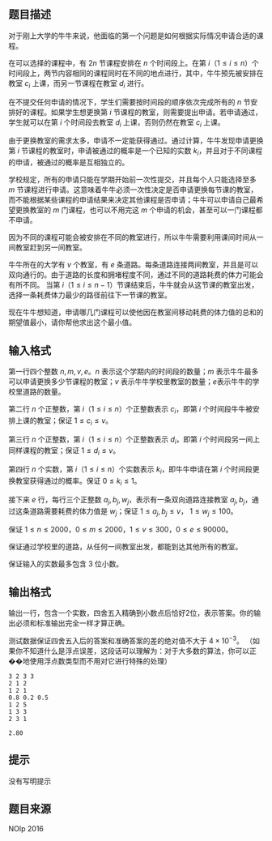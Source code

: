 

## 题目描述
对于刚上大学的牛牛来说，他面临的第一个问题是如何根据实际情况申请合适的课程。


在可以选择的课程中，有 $2n$ 节课程安排在 $n$ 个时间段上。在第 $i$（$1 \leq i \leq n$）个时间段上，两节内容相同的课程同时在不同的地点进行，其中，牛牛预先被安排在教室 $c_i$ 上课，而另一节课程在教室 $d_i$ 进行。


在不提交任何申请的情况下，学生们需要按时间段的顺序依次完成所有的 $n$ 节安排好的课程。如果学生想更换第 $i$ 节课程的教室，则需要提出申请。若申请通过，学生就可以在第 $i$ 个时间段去教室 $d_i$ 上课，否则仍然在教室 $c_i$ 上课。


由于更换教室的需求太多，申请不一定能获得通过。通过计算，牛牛发现申请更换第 $i$ 节课程的教室时，申请被通过的概率是一个已知的实数 $k_i$，并且对于不同课程的申请，被通过的概率是互相独立的。


学校规定，所有的申请只能在学期开始前一次性提交，并且每个人只能选择至多 $m$ 节课程进行申请。这意味着牛牛必须一次性决定是否申请更换每节课的教室，而不能根据某些课程的申请结果来决定其他课程是否申请；牛牛可以申请自己最希望更换教室的 $m$ 门课程，也可以不用完这 $m$ 个申请的机会，甚至可以一门课程都不申请。


因为不同的课程可能会被安排在不同的教室进行，所以牛牛需要利用课间时间从一间教室赶到另一间教室。


牛牛所在的大学有 $v$ 个教室，有 $e$ 条道路。每条道路连接两间教室，并且是可以双向通行的。由于道路的长度和拥堵程度不同，通过不同的道路耗费的体力可能会有所不同。 当第 $i$（$1 \leq i \leq n-1$）节课结束后，牛牛就会从这节课的教室出发，选择一条耗费体力最少的路径前往下一节课的教室。


现在牛牛想知道，申请哪几门课程可以使他因在教室间移动耗费的体力值的总和的期望值最小，请你帮他求出这个最小值。
## 输入格式
第一行四个整数 $n,m,v,e$。$n$ 表示这个学期内的时间段的数量；$m$ 表示牛牛最多可以申请更换多少节课程的教室；$v$ 表示牛牛学校里教室的数量；$e$表示牛牛的学校里道路的数量。


第二行 $n$ 个正整数，第 $i$（$1 \leq i \leq n$）个正整数表示 $c_i$，即第 $i$ 个时间段牛牛被安排上课的教室；保证 $1 \le c_i \le v$。


第三行 $n$ 个正整数，第 $i$（$1 \leq i \leq n$）个正整数表示 $d_i$，即第 $i$ 个时间段另一间上同样课程的教室；保证 $1 \le d_i \le v$。


第四行 $n$ 个实数，第 $i$（$1 \leq i \leq n$）个实数表示 $k_i$，即牛牛申请在第 $i$ 个时间段更换教室获得通过的概率。保证 $0 \le k_i \le 1$。


接下来 $e$ 行，每行三个正整数 $a_j, b_j, w_j$，表示有一条双向道路连接教室 $a_j, b_j$，通过这条道路需要耗费的体力值是 $w_j$；保证 $1 \le a_j, b_j \le v$， $1 \le w_j \le 100$。


保证 $1 \leq n \leq 2000$，$0 \leq m \leq 2000$，$1 \leq v \leq 300$，$0 \leq e \leq 90000$。


保证通过学校里的道路，从任何一间教室出发，都能到达其他所有的教室。


保证输入的实数最多包含 $3$ 位小数。
## 输出格式
输出一行，包含一个实数，四舍五入精确到小数点后恰好$2$位，表示答案。你的输出必须和标准输出完全一样才算正确。

测试数据保证四舍五入后的答案和准确答案的差的绝对值不大于 $4 \times 10^{-3}$。 （如果你不知道什么是浮点误差，这段话可以理解为：对于大多数的算法，你可以正��地使用浮点数类型而不用对它进行特殊的处理）

```input1
3 2 3 3
2 1 2
1 2 1
0.8 0.2 0.5 
1 2 5
1 3 3
2 3 1

```
```output1
2.80
```

## 提示
没有写明提示
## 题目来源
NOIp 2016


